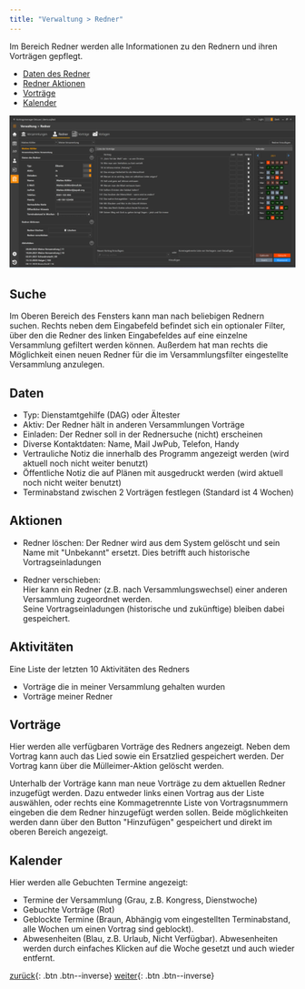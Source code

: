 ```yaml
---
title: "Verwaltung > Redner"
---
```


Im Bereich Redner werden alle Informationen zu den Rednern und ihren Vorträgen gepflegt. 

* [Daten des Redner](#daten)
* [Redner Aktionen](#aktionen)
* [Vorträge](#vorträge)
* [Kalender](#kalender)

![Redner](images/VerwaltungRedner.png)

## Suche

Im Oberen Bereich des Fensters kann man nach beliebigen Rednern suchen. 
Rechts neben dem Eingabefeld befindet sich ein optionaler Filter, 
über den die Redner des linken Eingabefeldes auf eine einzelne Versammlung gefiltert werden können.
Außerdem hat man rechts die Möglichkeit einen neuen Redner für die im Versammlungsfilter eingestellte Versammlung anzulegen.

## Daten

* Typ: Dienstamtgehilfe (DAG) oder Ältester
* Aktiv: Der Redner hält in anderen Versammlungen Vorträge
* Einladen: Der Redner soll in der Rednersuche (nicht) erscheinen
* Diverse Kontaktdaten: Name, Mail JwPub, Telefon, Handy 
* Vertrauliche Notiz die innerhalb des Programm angezeigt werden (wird aktuell noch nicht weiter benutzt)
* Öffentliche Notiz die auf Plänen mit ausgedruckt werden (wird aktuell noch nicht weiter benutzt)
* Terminabstand zwischen 2 Vorträgen festlegen (Standard ist 4 Wochen)

## Aktionen

* Redner löschen:
  Der Redner wird aus dem System gelöscht und sein Name mit "Unbekannt" ersetzt. Dies betrifft auch historische Vortragseinladungen

* Redner verschieben:  
  Hier kann ein Redner (z.B. nach Versammlungswechsel) einer anderen Versammlung zugeordnet werden.  
  Seine Vortragseinladungen (historische und zukünftige) bleiben dabei gespeichert.

## Aktivitäten

Eine Liste der letzten 10 Aktivitäten des Redners

* Vorträge die in meiner Versammlung gehalten wurden
* Vorträge meiner Redner

## Vorträge

Hier werden alle verfügbaren Vorträge des Redners angezeigt. Neben dem Vortrag kann auch das Lied sowie ein Ersatzlied gespeichert werden.
Der Vortrag kann über die Mülleimer-Aktion gelöscht werden.

Unterhalb der Vorträge kann man neue Vorträge zu dem aktuellen Redner inzugefügt werden. 
Dazu entweder links einen Vortrag aus der Liste auswählen,
oder rechts eine Kommagetrennte Liste von Vortragsnummern eingeben die dem Redner hinzugefügt werden sollen.
Beide möglichkeiten werden dann über den Button "Hinzufügen" gespeichert und direkt im oberen Bereich angezeigt.

## Kalender

Hier werden alle Gebuchten Termine angezeigt:
* Termine der Versammlung (Grau, z.B. Kongress, Dienstwoche)
* Gebuchte Vorträge (Rot)
* Geblockte Termine (Braun, Abhängig vom eingestellten Terminabstand, alle Wochen um einen Vortrag sind geblockt).
* Abwesenheiten (Blau, z.B. Urlaub, Nicht Verfügbar). Abwesenheiten werden durch einfaches Klicken auf die Woche gesetzt und auch wieder entfernt.  

[zurück](VerwaltungVersammlungen.md){: .btn .btn--inverse}  [weiter](VerwaltungVortragsthemen.md){: .btn .btn--inverse}